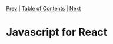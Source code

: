 [Prev][prev]
|
[Table of Contents](../)
|
[Next][next]

[prev]: ../ch1
[next]: ../ch3

# Javascript for React